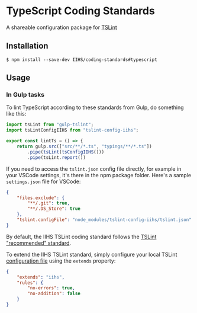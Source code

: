 # TypeScript Coding Standards

A shareable configuration package for [TSLint](https://github.com/palantir/tslint)

## Installation

```shell
$ npm install --save-dev IIHS/coding-standards#typescript
```

## Usage

### In Gulp tasks

To lint TypeScript according to these standards from Gulp, do something like this:

```js
import tsLint from "gulp-tslint";
import tsLintConfigIIHS from "tslint-config-iihs";

export const lintTs = () => {
    return gulp.src(["src/**/*.ts", "typings/**/*.ts"])
        .pipe(tsLint(tsConfigIIHS()))
        .pipe(tsLint.report())
```

If you need to access the `tslint.json` config file directly, for example in your VSCode settings, it's there in the
npm package folder. Here's a sample `settings.json` file for VSCode:
```json
{
    "files.exclude": {
        "**/.git": true,
        "**/.DS_Store": true
    },
    "tslint.configFile": "node_modules/tslint-config-iihs/tslint.json"
}
```

By default, the IIHS TSLint coding standard follows the 
[TSLint "recommended" standard](https://github.com/palantir/tslint/tree/master/src/configs).

To extend the IIHS TSLint standard, simply configure your local TSLint [configuration file](https://github.com/palantir/tslint#configuration) 
using the `extends` property:

```json
{
    "extends": "iihs",
    "rules": {
        "no-errors": true,
        "no-addition": false
    }
}
```
